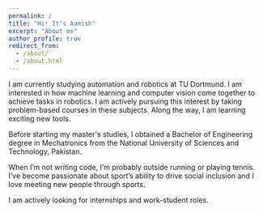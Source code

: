```yaml
---
permalink: /
title: "Hi! It's Aamish"
excerpt: "About me"
author_profile: true
redirect_from: 
  - /about/
  - /about.html
---
```


I am currently studying automation and robotics at TU Dortmund.
I am interested in how machine learning and computer vision come together to achieve tasks in robotics. I am actively pursuing this interest by taking problem-based courses in these subjects. Along the way, I am learning exciting new tools.

Before starting my master's studies, I obtained a Bachelor of Engineering degree in Mechatronics from the National University of Sciences and Technology, Pakistan. 

When I’m not writing code, I’m probably outside running or playing tennis. I’ve become passionate about sport’s ability to drive social inclusion and I love meeting new people through sports.

I am actively looking for internships and work-student roles.

